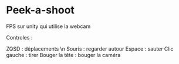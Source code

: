 # Peek-a-shoot
FPS sur unity qui utilise la webcam

Controles : 

ZQSD : déplacements \n
Souris : regarder autour
Espace : sauter
Clic gauche : tirer
Bouger la tête : bouger la caméra
